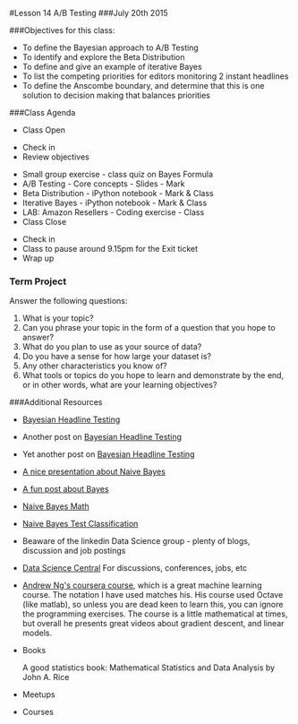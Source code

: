 #Lesson 14 A/B Testing
###July 20th 2015

###Objectives for this class:
 * To define the Bayesian approach to A/B Testing
 * To identify and explore the Beta Distribution
 * To define and give an example of iterative Bayes
 * To list the competing priorities for editors monitoring 2 instant headlines
 * To define the Anscombe boundary, and determine that this is one solution to decision making that balances priorities
 
###Class Agenda
 - Class Open
  * Check in 
  * Review objectives
 - Small group exercise - class quiz on Bayes Formula
 - A/B Testing - Core concepts - Slides - Mark
 - Beta Distribution - iPython notebook - Mark & Class
 - Iterative Bayes - iPython notebook - Mark & Class
 - LAB: Amazon Resellers - Coding exercise - Class
 - Class Close
  * Check in
  * Class to pause around 9.15pm for the Exit ticket
  * Wrap up
 
 
### Term Project
  Answer the following questions:
  1. What is your topic? 
  2. Can you phrase your topic in the form of a question that you hope to answer?
  3. What do you plan to use as your source of data? 
  4. Do you have a sense for how large your dataset is? 
  5. Any other characteristics you know of?
  6. What tools or topics do you hope to learn and demonstrate by the end, or in other words, what are your learning objectives?


###Additional Resources
* [Bayesian Headline Testing](http://jeroenjanssens.com/2013/08/18/bayesian-headline-testing-at-visual-revenue.html)
* Another post on [Bayesian Headline Testing](http://developers.lyst.com/data/2014/05/10/bayesian-ab-testing/)
* Yet another post on [Bayesian Headline Testing](http://www.bayesianwitch.com/blog/2014/bayesian_ab_test.html)
* [A nice presentation about Naive Bayes](http://cis.poly.edu/~mleung/FRE7851/f07/naiveBayesianClassifier.pdf)
* [A fun post about Bayes](https://www.countbayesie.com/blog/2015/2/18/bayes-theorem-with-lego)
* [Naive Bayes Math](http://nlp.stanford.edu/IR-book/pdf/13bayes.pdf)
* [Naive Bayes Test Classification](http://nlp.stanford.edu/IR-book/html/htmledition/naive-bayes-text-classification-1.html)
 
* Beaware of the linkedin Data Science group - plenty of blogs, discussion and job postings
* [Data Science Central](http://www.datasciencecentral.com/) For discussions, conferences, jobs, etc
* [Andrew Ng's coursera course](https://www.coursera.org/learn/machine-learning/home/info), which is a great machine learning course. The notation I have used matches his. His course used Octave (like matlab), so unless you are dead keen to learn this, you can ignore the programming exercises. The course is a little mathematical at times, but overall he presents great videos about gradient descent, and linear models.

* Books

  A good statistics book: Mathematical Statistics and Data Analysis by John A. Rice
  
* Meetups

* Courses
